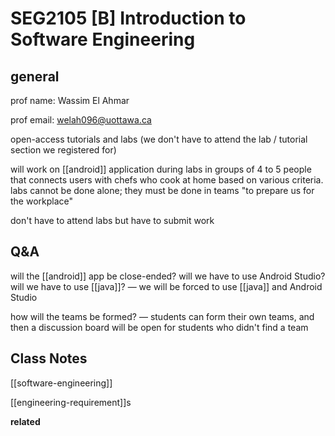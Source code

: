 # SEG2105 [B] Introduction to Software Engineering

## general

prof name: Wassim El Ahmar

prof email: <welah096@uottawa.ca>

open-access tutorials and labs (we don't have to attend the lab / tutorial section we registered for)

will work on [[android]] application during labs in groups of 4 to 5 people that connects users with chefs who cook at home based on various criteria. labs cannot be done alone; they must be done in teams "to prepare us for the workplace"

don't have to attend labs but have to submit work

## Q&A

will the [[android]] app be close-ended? will we have to use Android Studio? will we have to use [[java]]? &mdash; we will be forced to use [[java]] and Android Studio

how will the teams be formed? &mdash; students can form their own teams, and then a discussion board will be open for students who didn't find a team

## Class Notes

[[software-engineering]]

[[engineering-requirement]]s

**related**
